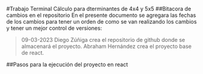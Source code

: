 #Trabajo Terminal Cálculo para dterminantes de 4x4 y 5x5
##Bitacora de cambios en el repositorio
En el presente documento se agregara las fechas de los cambios para tener un orden de como se van realizando los cambios y tener un mejor
control de versiones:
>09-03-2023
Diego Zúñiga crea el repositorio de github donde se almacenará el proyecto.
Abraham Hernández crea el proyecto base de react. 

##Pasos para la ejecución del proyecto en react
